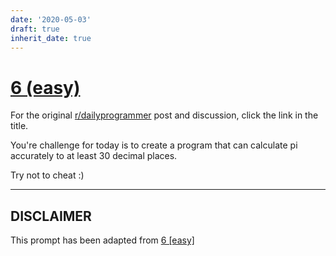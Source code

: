 ```yaml
---
date: '2020-05-03'
draft: true
inherit_date: true
---
```


# [6 (easy)](https://www.reddit.com/r/dailyprogrammer/comments/pp53w/2142012_challenge_6_easy/)

For the original [r/dailyprogrammer](https://www.reddit.com/r/dailyprogrammer/) post and discussion, click the link in the title.

You're challenge for today is to create a program that can calculate pi accurately to at least 30 decimal places. 

Try not to cheat :)


----
## **DISCLAIMER**
This prompt has been adapted from [6 [easy]](https://www.reddit.com/r/dailyprogrammer/comments/pp53w/2142012_challenge_6_easy/
)
